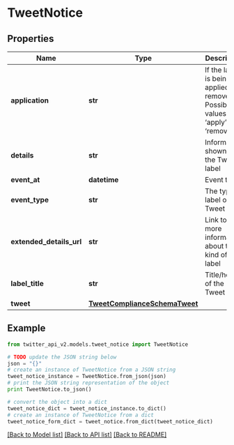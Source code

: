 # TweetNotice


## Properties
Name | Type | Description | Notes
------------ | ------------- | ------------- | -------------
**application** | **str** | If the label is being applied or removed. Possible values are ‘apply’ or ‘remove’. | 
**details** | **str** | Information shown on the Tweet label | [optional] 
**event_at** | **datetime** | Event time. | 
**event_type** | **str** | The type of label on the Tweet | 
**extended_details_url** | **str** | Link to more information about this kind of label | [optional] 
**label_title** | **str** | Title/header of the Tweet label | [optional] 
**tweet** | [**TweetComplianceSchemaTweet**](TweetComplianceSchemaTweet.md) |  | 

## Example

```python
from twitter_api_v2.models.tweet_notice import TweetNotice

# TODO update the JSON string below
json = "{}"
# create an instance of TweetNotice from a JSON string
tweet_notice_instance = TweetNotice.from_json(json)
# print the JSON string representation of the object
print TweetNotice.to_json()

# convert the object into a dict
tweet_notice_dict = tweet_notice_instance.to_dict()
# create an instance of TweetNotice from a dict
tweet_notice_form_dict = tweet_notice.from_dict(tweet_notice_dict)
```
[[Back to Model list]](../README.md#documentation-for-models) [[Back to API list]](../README.md#documentation-for-api-endpoints) [[Back to README]](../README.md)


